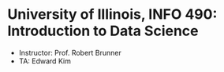 # University of Illinois, INFO 490: Introduction to Data Science

- Instructor: Prof. Robert Brunner
- TA: Edward Kim
